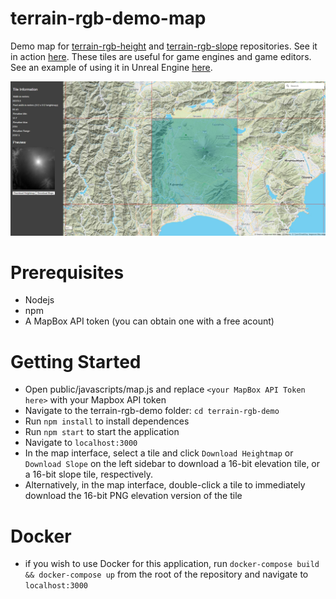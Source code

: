 # terrain-rgb-demo-map
Demo map for [terrain-rgb-height](https://github.com/colkassad/terrain-rgb-height) and [terrain-rgb-slope](https://github.com/colkassad/terrain-rgb-slope) repositories. See it in action [here](http://redshifted.org). These tiles are useful for game engines and game editors. See an example of using it in Unreal Engine [here](https://imgur.com/a/ENsZXHN).

![alt text](https://github.com/colkassad/terrain-rgb-demo-map/blob/main/ui.jpeg?raw=true)

# Prerequisites
* Nodejs
* npm
* A MapBox API token (you can obtain one with a free acount)

# Getting Started
* Open public/javascripts/map.js and replace `<your MapBox API Token here>`  with your Mapbox API token
* Navigate to the terrain-rgb-demo folder: `cd terrain-rgb-demo`
* Run `npm install` to install dependences
* Run `npm start` to start the application
* Navigate to `localhost:3000`
* In the map interface, select a tile and click `Download Heightmap` or `Download Slope` on the left sidebar to download a 16-bit elevation tile, or a 16-bit slope tile, respectively.
* Alternatively, in the map interface, double-click a tile to immediately download the 16-bit PNG elevation version of the tile

# Docker
* if you wish to use Docker for this application, run `docker-compose build && docker-compose up` from the root of the repository and navigate to `localhost:3000`

